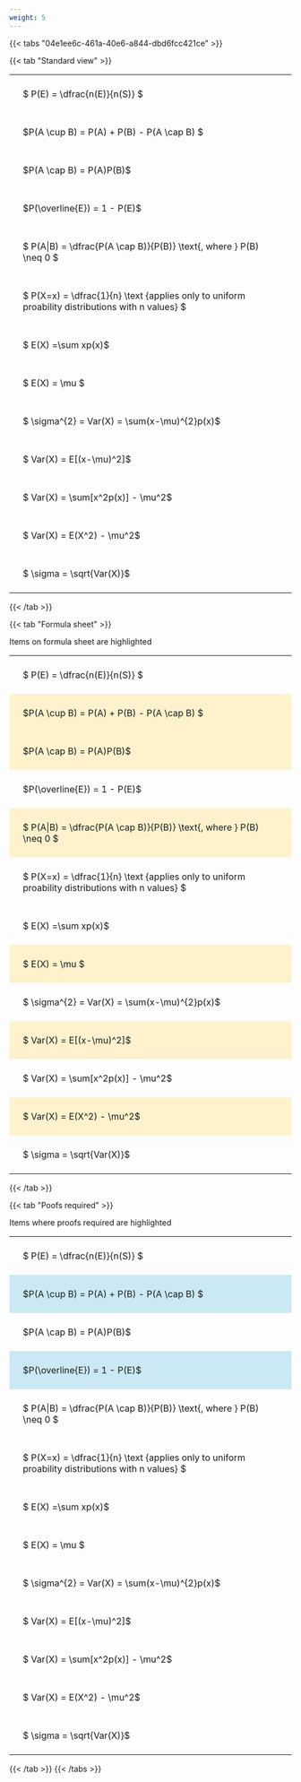 ```yaml
---
weight: 5
---
```


{{< tabs "04e1ee6c-461a-40e6-a844-dbd6fcc421ce" >}}

{{< tab "Standard view" >}}

<style type="text/css">
#T_04268 th.col_heading {
  text-align: left;
  font-size: 1em;
}
#T_04268 td {
  text-align: left;
  font-size: 1em;
  padding: 1.5em;
}
</style>
<table id="T_04268">
  <thead>
  </thead>
  <tbody>
    <tr>
      <td id="T_04268_row0_col0" class="data row0 col0" >$ P(E) = \dfrac{n(E)}{n(S)} $</td>
    </tr>
    <tr>
      <td id="T_04268_row1_col0" class="data row1 col0" >$P(A \cup B) = P(A) + P(B) - P(A \cap B) $</td>
    </tr>
    <tr>
      <td id="T_04268_row2_col0" class="data row2 col0" >$P(A \cap B)  = P(A)P(B)$</td>
    </tr>
    <tr>
      <td id="T_04268_row3_col0" class="data row3 col0" >$P(\overline{E}) = 1 - P(E)$</td>
    </tr>
    <tr>
      <td id="T_04268_row4_col0" class="data row4 col0" >$ P(A|B) = \dfrac{P(A \cap B)}{P(B)} \text{, where } P(B) \neq 0 $</td>
    </tr>
    <tr>
      <td id="T_04268_row5_col0" class="data row5 col0" >$ P(X=x) =  \dfrac{1}{n} 
\text {applies only to uniform proability distributions with n values} $</td>
    </tr>
    <tr>
      <td id="T_04268_row6_col0" class="data row6 col0" >$ E(X) =\sum xp(x)$</td>
    </tr>
    <tr>
      <td id="T_04268_row7_col0" class="data row7 col0" >$ E(X) = \mu $</td>
    </tr>
    <tr>
      <td id="T_04268_row8_col0" class="data row8 col0" >$ \sigma^{2} = Var(X) = \sum(x-\mu)^{2}p(x)$</td>
    </tr>
    <tr>
      <td id="T_04268_row9_col0" class="data row9 col0" >$ Var(X) = E[(x-\mu)^2]$</td>
    </tr>
    <tr>
      <td id="T_04268_row10_col0" class="data row10 col0" >$ Var(X) = \sum[x^2p(x)] - \mu^2$</td>
    </tr>
    <tr>
      <td id="T_04268_row11_col0" class="data row11 col0" >$ Var(X) = E(X^2) - \mu^2$</td>
    </tr>
    <tr>
      <td id="T_04268_row12_col0" class="data row12 col0" >$ \sigma = \sqrt{Var(X)}$</td>
    </tr>
  </tbody>
</table>
{{< /tab >}}

{{< tab "Formula sheet" >}}

Items on formula sheet are highlighted 
<br>
<style type="text/css">
#T_ae8e3 th.col_heading {
  text-align: left;
  font-size: 1em;
}
#T_ae8e3 td {
  text-align: left;
  font-size: 1em;
  padding: 1.5em;
}
#T_ae8e3_row0_col0, #T_ae8e3_row3_col0, #T_ae8e3_row5_col0, #T_ae8e3_row6_col0, #T_ae8e3_row8_col0, #T_ae8e3_row10_col0, #T_ae8e3_row12_col0 {
  background-color: rgba(0,0,0,0);
}
#T_ae8e3_row1_col0, #T_ae8e3_row2_col0, #T_ae8e3_row4_col0, #T_ae8e3_row7_col0, #T_ae8e3_row9_col0, #T_ae8e3_row11_col0 {
  background-color: rgba(255,194,10, 0.2);
}
</style>
<table id="T_ae8e3">
  <thead>
  </thead>
  <tbody>
    <tr>
      <td id="T_ae8e3_row0_col0" class="data row0 col0" >$ P(E) = \dfrac{n(E)}{n(S)} $</td>
    </tr>
    <tr>
      <td id="T_ae8e3_row1_col0" class="data row1 col0" >$P(A \cup B) = P(A) + P(B) - P(A \cap B) $</td>
    </tr>
    <tr>
      <td id="T_ae8e3_row2_col0" class="data row2 col0" >$P(A \cap B)  = P(A)P(B)$</td>
    </tr>
    <tr>
      <td id="T_ae8e3_row3_col0" class="data row3 col0" >$P(\overline{E}) = 1 - P(E)$</td>
    </tr>
    <tr>
      <td id="T_ae8e3_row4_col0" class="data row4 col0" >$ P(A|B) = \dfrac{P(A \cap B)}{P(B)} \text{, where } P(B) \neq 0 $</td>
    </tr>
    <tr>
      <td id="T_ae8e3_row5_col0" class="data row5 col0" >$ P(X=x) =  \dfrac{1}{n} 
\text {applies only to uniform proability distributions with n values} $</td>
    </tr>
    <tr>
      <td id="T_ae8e3_row6_col0" class="data row6 col0" >$ E(X) =\sum xp(x)$</td>
    </tr>
    <tr>
      <td id="T_ae8e3_row7_col0" class="data row7 col0" >$ E(X) = \mu $</td>
    </tr>
    <tr>
      <td id="T_ae8e3_row8_col0" class="data row8 col0" >$ \sigma^{2} = Var(X) = \sum(x-\mu)^{2}p(x)$</td>
    </tr>
    <tr>
      <td id="T_ae8e3_row9_col0" class="data row9 col0" >$ Var(X) = E[(x-\mu)^2]$</td>
    </tr>
    <tr>
      <td id="T_ae8e3_row10_col0" class="data row10 col0" >$ Var(X) = \sum[x^2p(x)] - \mu^2$</td>
    </tr>
    <tr>
      <td id="T_ae8e3_row11_col0" class="data row11 col0" >$ Var(X) = E(X^2) - \mu^2$</td>
    </tr>
    <tr>
      <td id="T_ae8e3_row12_col0" class="data row12 col0" >$ \sigma = \sqrt{Var(X)}$</td>
    </tr>
  </tbody>
</table>
{{< /tab >}}

{{< tab "Poofs required" >}}

Items where proofs required are highlighted 
<br>
<style type="text/css">
#T_7a1ba th.col_heading {
  text-align: left;
  font-size: 1em;
}
#T_7a1ba td {
  text-align: left;
  font-size: 1em;
  padding: 1.5em;
}
#T_7a1ba_row0_col0, #T_7a1ba_row2_col0, #T_7a1ba_row4_col0, #T_7a1ba_row5_col0, #T_7a1ba_row6_col0, #T_7a1ba_row7_col0, #T_7a1ba_row8_col0, #T_7a1ba_row9_col0, #T_7a1ba_row10_col0, #T_7a1ba_row11_col0, #T_7a1ba_row12_col0 {
  background-color: rgba(0,0,0,0);
}
#T_7a1ba_row1_col0, #T_7a1ba_row3_col0 {
  background-color: rgba(0,150,200, 0.2);
}
</style>
<table id="T_7a1ba">
  <thead>
  </thead>
  <tbody>
    <tr>
      <td id="T_7a1ba_row0_col0" class="data row0 col0" >$ P(E) = \dfrac{n(E)}{n(S)} $</td>
    </tr>
    <tr>
      <td id="T_7a1ba_row1_col0" class="data row1 col0" >$P(A \cup B) = P(A) + P(B) - P(A \cap B) $</td>
    </tr>
    <tr>
      <td id="T_7a1ba_row2_col0" class="data row2 col0" >$P(A \cap B)  = P(A)P(B)$</td>
    </tr>
    <tr>
      <td id="T_7a1ba_row3_col0" class="data row3 col0" >$P(\overline{E}) = 1 - P(E)$</td>
    </tr>
    <tr>
      <td id="T_7a1ba_row4_col0" class="data row4 col0" >$ P(A|B) = \dfrac{P(A \cap B)}{P(B)} \text{, where } P(B) \neq 0 $</td>
    </tr>
    <tr>
      <td id="T_7a1ba_row5_col0" class="data row5 col0" >$ P(X=x) =  \dfrac{1}{n} 
\text {applies only to uniform proability distributions with n values} $</td>
    </tr>
    <tr>
      <td id="T_7a1ba_row6_col0" class="data row6 col0" >$ E(X) =\sum xp(x)$</td>
    </tr>
    <tr>
      <td id="T_7a1ba_row7_col0" class="data row7 col0" >$ E(X) = \mu $</td>
    </tr>
    <tr>
      <td id="T_7a1ba_row8_col0" class="data row8 col0" >$ \sigma^{2} = Var(X) = \sum(x-\mu)^{2}p(x)$</td>
    </tr>
    <tr>
      <td id="T_7a1ba_row9_col0" class="data row9 col0" >$ Var(X) = E[(x-\mu)^2]$</td>
    </tr>
    <tr>
      <td id="T_7a1ba_row10_col0" class="data row10 col0" >$ Var(X) = \sum[x^2p(x)] - \mu^2$</td>
    </tr>
    <tr>
      <td id="T_7a1ba_row11_col0" class="data row11 col0" >$ Var(X) = E(X^2) - \mu^2$</td>
    </tr>
    <tr>
      <td id="T_7a1ba_row12_col0" class="data row12 col0" >$ \sigma = \sqrt{Var(X)}$</td>
    </tr>
  </tbody>
</table>
{{< /tab >}}
{{< /tabs >}}